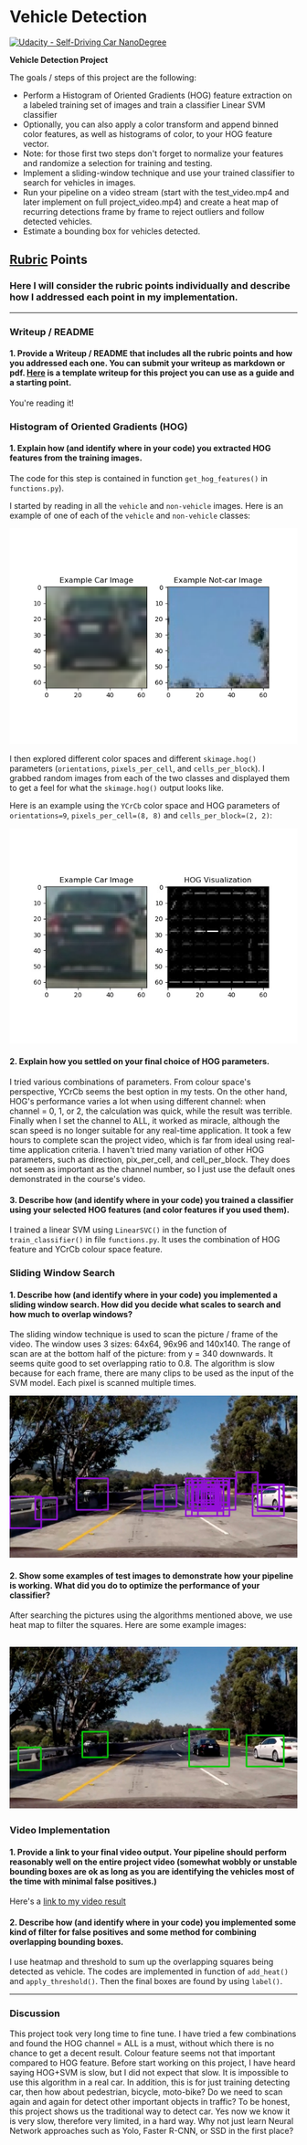 # Vehicle Detection
[![Udacity - Self-Driving Car NanoDegree](https://s3.amazonaws.com/udacity-sdc/github/shield-carnd.svg)](http://www.udacity.com/drive)

**Vehicle Detection Project**

The goals / steps of this project are the following:

* Perform a Histogram of Oriented Gradients (HOG) feature extraction on a labeled training set of images and train a classifier Linear SVM classifier
* Optionally, you can also apply a color transform and append binned color features, as well as histograms of color, to your HOG feature vector. 
* Note: for those first two steps don't forget to normalize your features and randomize a selection for training and testing.
* Implement a sliding-window technique and use your trained classifier to search for vehicles in images.
* Run your pipeline on a video stream (start with the test_video.mp4 and later implement on full project_video.mp4) and create a heat map of recurring detections frame by frame to reject outliers and follow detected vehicles.
* Estimate a bounding box for vehicles detected.

[//]: # (Image References)
[image1]: ./output_images/car_not_car.png
[image2]: ./output_images/HOG_visualization.jpg
[image3]: ./output_images/test5.jpg
[image4]: ./output_images/test5_final.jpg
[video1]: ./output_images/project_video.mp4

## [Rubric](https://review.udacity.com/#!/rubrics/513/view) Points
### Here I will consider the rubric points individually and describe how I addressed each point in my implementation.  

---
### Writeup / README

#### 1. Provide a Writeup / README that includes all the rubric points and how you addressed each one.  You can submit your writeup as markdown or pdf.  [Here](https://github.com/udacity/CarND-Vehicle-Detection/blob/master/writeup_template.md) is a template writeup for this project you can use as a guide and a starting point.  

You're reading it!

### Histogram of Oriented Gradients (HOG)

#### 1. Explain how (and identify where in your code) you extracted HOG features from the training images.

The code for this step is contained in function `get_hog_features()` in `functions.py`).  

I started by reading in all the `vehicle` and `non-vehicle` images.  Here is an example of one of each of the `vehicle` and `non-vehicle` classes:

![alt text][image1]

I then explored different color spaces and different `skimage.hog()` parameters (`orientations`, `pixels_per_cell`, and `cells_per_block`).  I grabbed random images from each of the two classes and displayed them to get a feel for what the `skimage.hog()` output looks like.

Here is an example using the `YCrCb` color space and HOG parameters of `orientations=9`, `pixels_per_cell=(8, 8)` and `cells_per_block=(2, 2)`:

![alt text][image2]

#### 2. Explain how you settled on your final choice of HOG parameters.

I tried various combinations of parameters. From colour space's perspective, YCrCb seems the best option in my tests. On the other hand, HOG's performance varies a lot when using different channel: when channel = 0, 1, or 2,
the calculation was quick, while the result was terrible. Finally when I set the channel to ALL, it worked as miracle, although the scan speed is no longer suitable for any real-time application. It took a few hours 
to complete scan the project video, which is far from ideal using real-time application criteria. I haven't tried many variation of other HOG parameters, such as direction, pix_per_cell, and cell_per_block.
They does not seem as important as the channel number, so I just use the default ones demonstrated in the course's video.

#### 3. Describe how (and identify where in your code) you trained a classifier using your selected HOG features (and color features if you used them).

I trained a linear SVM using `LinearSVC()` in the function of `train_classifier()` in file `functions.py`. It uses the combination of HOG feature and YCrCb colour space feature. 

### Sliding Window Search

#### 1. Describe how (and identify where in your code) you implemented a sliding window search.  How did you decide what scales to search and how much to overlap windows?
The sliding window technique is used to scan the picture / frame of the video. The window uses 3 sizes: 64x64, 96x96 and 140x140. The range of scan are at the bottom half of the picture: from y = 340 downwards.
It seems quite good to set overlapping ratio to 0.8.
The algorithm is slow because for each frame, there are many clips to be used as the input of the SVM model. Each pixel is scanned multiple times.

![alt text][image3]

#### 2. Show some examples of test images to demonstrate how your pipeline is working.  What did you do to optimize the performance of your classifier?

After searching the pictures using the algorithms mentioned above, we use heat map to filter the squares. Here are some example images:

![alt text][image4]
---

### Video Implementation

#### 1. Provide a link to your final video output.  Your pipeline should perform reasonably well on the entire project video (somewhat wobbly or unstable bounding boxes are ok as long as you are identifying the vehicles most of the time with minimal false positives.)
Here's a [link to my video result](./output_images/project_video.mp4)


#### 2. Describe how (and identify where in your code) you implemented some kind of filter for false positives and some method for combining overlapping bounding boxes.
I use heatmap and threshold to sum up the overlapping squares being detected as vehicle. The codes are implemented in function of `add_heat()` and `apply_threshold()`. 
Then the final boxes are found by using `label()`.

---

### Discussion
This project took very long time to fine tune. I have tried a few combinations and found the HOG channel = ALL is a must, without which there is no chance to get a decent result. Colour feature seems 
not that important compared to HOG feature.
Before start working on this project, I have heard saying HOG+SVM is slow, but I did not expect that slow. It is impossible to use this algorithm in a real car. In addition,
this is for just training detecting car, then how about pedestrian, bicycle, moto-bike? Do we need to scan again and again for detect other important objects in traffic?
To be honest, this project shows us the traditional way to detect car. Yes now we know it is very slow, therefore very limited, in a hard way. Why not just learn Neural 
Network approaches such as Yolo, Faster R-CNN, or SSD in the first place?   
  

